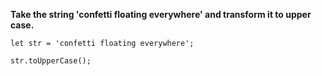 **Take the string 'confetti floating everywhere' and transform it to upper case.**

```
let str = 'confetti floating everywhere';

str.toUpperCase();
```
